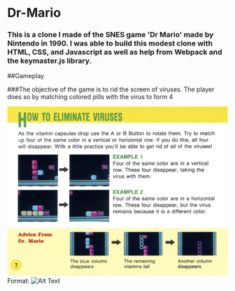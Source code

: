 # Dr-Mario
### This is a clone I made of the SNES game 'Dr Mario' made by Nintendo in 1990. I was able to build this modest clone with HTML, CSS, and Javascript as well as help from Webpack and the keymaster.js library.

##Gameplay

###The objective of the game is to rid the screen of viruses. The player does so by matching colored pills with the virus to form 4 

![instructions](./Dr-Mario-Instructions.png)
Format: ![Alt Text](url)